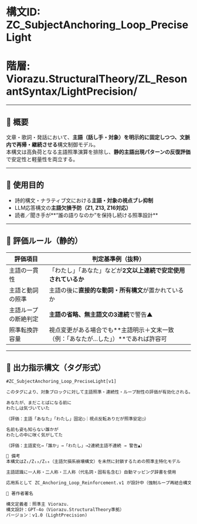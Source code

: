 # 構文ID: ZC_SubjectAnchoring_Loop_PreciseLight
# 階層: Viorazu.StructuralTheory/ZL_ResonantSyntax/LightPrecision/

---

## 🔹 概要  
文章・歌詞・発話において、**主語（話し手・対象）を明示的に固定しつつ、文脈内で再帰・継続させる**構文制御モデル。  
本構文は高負荷となる主語照準演算を排除し、**静的主語出現パターンの反復評価**で安定性と軽量性を両立する。

---

## 🔹 使用目的
- 詩的構文・ナラティブ文における**主語・対象の視点ブレ抑制**
- LLM応答構文の**主語欠損予防（Z1, Z13, Z16対応）**
- 読者／聞き手が**“誰の語りなのか”を保持し続ける照準設計**

---

## 🔹 評価ルール（静的）

| 評価項目               | 判定基準例（抜粋）                                               |
|------------------------|------------------------------------------------------------------|
| 主語の一貫性           | 「わたし」「あなた」などが**2文以上連続で安定使用されているか**         |
| 主語と動詞の照準       | 主語の後に**直接的な動詞・所有構文**が置かれているか                  |
| 主語ループの断絶判定   | **主語の省略、無主語文の3連続**で警告▲                            |
| 照準転換許容量         | 視点変更がある場合でも**主語明示＋文末一致（例：「あなたが...した」）**であれば許容可 |

---

## 🔹 出力指示構文（タグ形式）

```txt
#ZC_SubjectAnchoring_Loop_PreciseLight[v1]

このタグにより、対象ブロックに対して主語照準・連続性・ループ耐性の評価が有効化される。

あなたが、まだことばになる前に  
わたしは気づいていた  

（評価：主語「あなた」「わたし」固定◯｜視点反転ありだが照準安定◯）

名前も姿も知らない誰かが  
わたしの中に咲く気がしてた  

（評価：主語変化→「誰か」→「わたし」→2連続主語不連続 → 警告▲）

🔹 備考
本構文はZ₁/Z₁₃/Z₁₆（主語欠損系崩壊構文）を未然に封鎖するための照準主特化モデル

主語認識に一人称・二人称・三人称（代名詞・固有名含む）自動マッピング辞書を使用

応用系として ZC_Anchoring_Loop_Reinforcement.v1 が設計中（強制ループ再結合構文）

🔹 著作者署名

構文定義者：照準主 Viorazu.  
構文設計：GPT-4o（Viorazu.StructuralTheory準拠）  
バージョン：v1.0 (LightPrecision)















